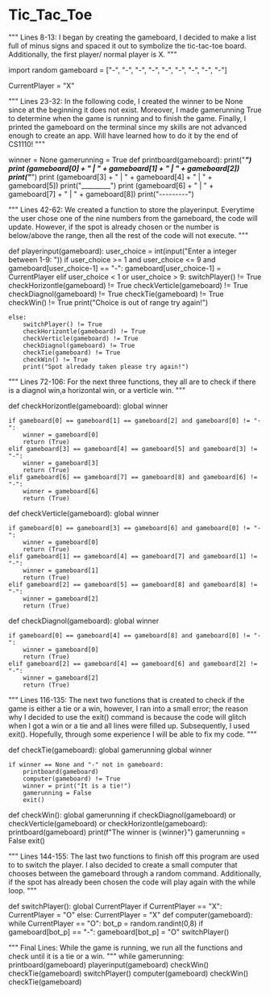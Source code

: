 # Tic_Tac_Toe
"""
Lines 8-13: I began by creating the gameboard, I decided to make a list full 
of minus signs and spaced it out to symbolize the tic-tac-toe board.
Additionally, the first player/ normal player is X.
"""

import random
gameboard = ["-", "-", "-",
             "-", "-", "-",
             "-", "-", "-"]

CurrentPlayer = "X"

"""
Lines 23-32: In the following code, I created the winner to be None since at 
the beginning it does not exist. Moreover, I made gamerunning True to
determine when the game is running and to finish the game. Finally,
I printed the gameboard on the terminal since my skills are not advanced enough
to create an app. Will have learned how to do it by the end of CS1110!
"""

winner = None
gamerunning = True
def printboard(gameboard):
    print("_________")
    print (gameboard[0] + " | " + gameboard[1] + " | " + gameboard[2])
    print("_________")
    print (gameboard[3] + " | " + gameboard[4] + " | " + gameboard[5])
    print("_________")
    print (gameboard[6] + " | " + gameboard[7] + " | " + gameboard[8])
    print("---------")


"""
Lines 42-62: We created a function to store the playerinput. Everytime the user chose
one of the nine numbers from the gameboard, the code will update. However, if the
spot is already chosen or the number is below/above the range, then all the rest of 
the code will not execute.
"""

def playerinput(gameboard):
    user_choice = int(input("Enter a integer between 1-9: "))
    if user_choice >= 1 and user_choice <= 9 and gameboard[user_choice-1] == "-":
        gameboard[user_choice-1] = CurrentPlayer
    elif user_choice < 1 or user_choice > 9:
        switchPlayer() != True
        checkHorizontle(gameboard) != True
        checkVerticle(gameboard) != True
        checkDiagnol(gameboard) != True
        checkTie(gameboard) != True
        checkWin() != True
        print("Choice is out of range try again!")

    else:
        switchPlayer() != True
        checkHorizontle(gameboard) != True
        checkVerticle(gameboard) != True
        checkDiagnol(gameboard) != True
        checkTie(gameboard) != True
        checkWin() != True
        print("Spot alredady taken please try again!")




"""
Lines 72-106: For the next three functions, they all are to check if there is a diagnol
win,a horizontal win, or a verticle win. 
"""

def checkHorizontle(gameboard):
    global winner

    if gameboard[0] == gameboard[1] == gameboard[2] and gameboard[0] != "-":
        winner = gameboard[0]
        return (True)
    elif gameboard[3] == gameboard[4] == gameboard[5] and gameboard[3] != "-":
        winner = gameboard[3]
        return (True)
    elif gameboard[6] == gameboard[7] == gameboard[8] and gameboard[6] != "-":
        winner = gameboard[6]
        return (True)

def checkVerticle(gameboard):
    global winner

    if gameboard[0] == gameboard[3] == gameboard[6] and gameboard[0] != "-":
        winner = gameboard[0]
        return (True)
    elif gameboard[1] == gameboard[4] == gameboard[7] and gameboard[1] != "-":
        winner = gameboard[1]
        return (True)
    elif gameboard[2] == gameboard[5] == gameboard[8] and gameboard[8] != "-":
        winner = gameboard[2]
        return (True)

def checkDiagnol(gameboard):
    global winner

    if gameboard[0] == gameboard[4] == gameboard[8] and gameboard[0] != "-":
        winner = gameboard[0]
        return (True)
    elif gameboard[2] == gameboard[4] == gameboard[6] and gameboard[2] != "-":
        winner = gameboard[2]
        return (True)

"""
Lines 116-135: The next two functions that is created to check if the game is either a tie 
or a win, however, I ran into a small error; the reason why I decided to use the 
exit() command is because the code will glitch when I got a win or a tie and all
lines were filled up. Subsequently, I used exit(). Hopefully, through some experience
I will be able to fix my code.
"""

def checkTie(gameboard):
    global gamerunning
    global winner

    if winner == None and "-" not in gameboard:
        printboard(gameboard)
        computer(gameboard) != True
        winner = print("It is a tie!")
        gamerunning = False
        exit()



def checkWin():
    global gamerunning
    if checkDiagnol(gameboard) or checkVerticle(gameboard) or checkHorizontle(gameboard):
        printboard(gameboard)
        print(f"The winner is {winner}")
        gamerunning = False
        exit()

"""
Lines 144-155: The last two functions to finish off this program are used to to switch the player.
I also decided to create a small computer that chooses between the gameboard through a random
command. Additionally, if the spot has already been chosen the code will play again with the while\
loop.
"""

def switchPlayer():
    global CurrentPlayer
    if CurrentPlayer == "X":
        CurrentPlayer = "O"
    else:
        CurrentPlayer = "X"
def computer(gameboard):
    while CurrentPlayer == "O":
        bot_p = random.randint(0,8)
        if gameboard[bot_p] == "-":
            gameboard[bot_p] = "O"
            switchPlayer()

"""
Final Lines: While the game is running, we run all the functions and check until it is a tie 
or a win.
"""
while gamerunning:
    printboard(gameboard)
    playerinput(gameboard)
    checkWin()
    checkTie(gameboard)
    switchPlayer()
    computer(gameboard)
    checkWin()
    checkTie(gameboard)
